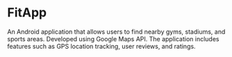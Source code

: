 # FitApp

An Android application that allows users to find nearby gyms, stadiums, and sports areas. Developed using Google Maps API. The application includes features such as GPS location tracking, user reviews, and ratings.
